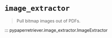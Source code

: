 # `image_extractor`

> Pull bitmap images out of PDFs.

::: pypaperretriever.image_extractor.ImageExtractor
